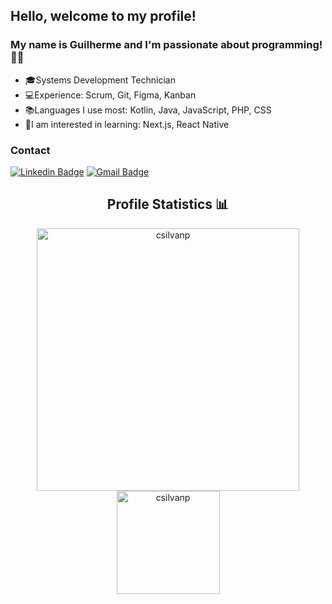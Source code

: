 ## Hello, welcome to my profile!

### My name is Guilherme and I'm passionate about programming! 👨‍💻


- 🎓Systems Development Technician
- 💻Experience: Scrum, Git, Figma, Kanban
- 📚Languages I use most: Kotlin, Java, JavaScript, PHP, CSS
- 🎯I am interested in learning: Next.js, React Native


### Contact


[![Linkedin Badge](https://img.shields.io/badge/-LinkedIn-blue?style=flat-square&logo=Linkedin&logoColor=white&link=https://www.linkedin.com/in/guilherme-cardoso-ferreria-8280111b1/)](https://www.linkedin.com/in/guilherme-cardoso-ferreria-8280111b1/) [![Gmail Badge](https://img.shields.io/badge/-Gmail-c14438?style=flat-square&logo=Gmail&logoColor=white&link=mailtocardosof.gui@gmail.com)](mailto:cardosof.gui@gmail.com)  

<h2 align="center">Profile Statistics 📊</h2>

<p align="center"> 
    <img src="https://github-readme-stats.vercel.app/api?username=CardosofGui&count_private=true&show_icons=true&theme=dracula" alt="csilvanp" width="420"/> 
    <img src="https://github-readme-stats.vercel.app/api/top-langs/?username=CardosofGui&&langs_count=8&layout=compact&theme=dracula" alt="csilvanp" height="165" />
</p>




